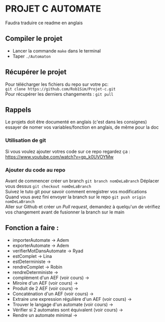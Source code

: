 # PROJET C AUTOMATE
Faudra traduire ce readme en anglais
## Compiler le projet 
- Lancer la commande `make`  dans le terminal
- Taper `./Automaton`

## Récupérer le projet

Pour télécharger les fichiers du repo sur votre pc:  
`git clone https://github.com/Rob1Sim/Projet-c.git`  
Pour récupérer les derniers changements : `git pull`  

## Rappels  
Le projets doit être documenté en anglais (c'est dans les consignes) essayer de nomer vos variables/fonction en anglais, de même pour la doc  

### Utilisation de git
Si vous voulez ajouter votres code sur ce repo regardez ça : https://www.youtube.com/watch?v=gp_k0UVOYMw

### Ajouter du code au repo  
Avant de commencer créer un branch `git branch nomDeLaBranch`
Déplacer vous dessus `git checkout nomDeLaBranch`  
Suivez le tuto git pour savoir comment enregistrer vos modifications  
Quand vous avez fini envoyer la branch sur le repo `git push origin nomDeLaBranch`  
Aller sur Github et créer un *Pull request*, demandez à quelqu'un de vérifiez vos changement avant de fusionner la branch sur le main 

## Fonction a faire :
- importerAutomate -> Adem
- exporterAutomate -> Adem
- verifierMotDansAutomate -> Ryad
- estComplet -> Lina
- estDeterministe ->
- rendreComplet -> Robin
- rendreDeterministe ->
- complément d'un AEF (voir cours) ->
- Miroire d'un AEF (voir cours) ->
- Produit de 2 AEF (voir cours) ->
- Concaténation d'un AEF (voir cours) ->
- Extraire une expression régulière d'un AEF (voir cours) ->
- Trouver le langage d'un automate (voir cours) ->
- Vérifier si 2 automates sont équivalent (voir cours) ->
- Rendre un automate minimal ->